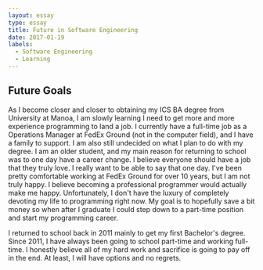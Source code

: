```yaml
---
layout: essay
type: essay
title: Future in Software Engineering
date: 2017-01-19
labels:
  - Software Engineering
  - Learning
---
```


## Future Goals

As I become closer and closer to obtaining my ICS BA degree from University at Manoa, I am slowly learning I need to get more and more experience programming to land a job.  I currently have a full-time job as a Operations Manager at FedEx Ground (not in the computer field), and I have a family to support.  I am also still undecided on what I plan to do with my degree.  I am an older student, and my main reason for returning to school was to one day have a career change.  I believe everyone should have a job that they truly love.  I really want to be able to say that one day.  I've been pretty comfortable working at FedEx Ground for over 10 years, but I am not truly happy.  I believe becoming a professional programmer would actually make me happy.  Unfortunately, I don't have the luxury of completely devoting my life to programming right now.  My goal is to hopefully save a bit money so when after I graduate I could step down to a part-time position and start my programming career.  

I returned to school back in 2011 mainly to get my first Bachelor's degree.  Since 2011, I have always been going to school part-time and working full-time.  I honestly believe all of my hard work and sacrifice is going to pay off in the end.  At least, I will have options and no regrets.
